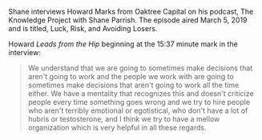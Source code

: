 <!--
.. title: Howard Marks on Decision-making with Shane Parrish
.. slug: howard-marks
.. date: 2019-03-17 09:00:00 PDT
.. tags: decision-making
.. category:
.. link: 
.. description: This post is based on a conversation between Shane Parrish and Howard Marks from The Knowledge Project podcast with Shane Parrish, March 5, 2019, Luck, Risk, and Avoiding Losers, and Interview with Howard Marks from Oaktree Capital.
.. type: text
-->
Shane interviews Howard Marks from Oaktree Capital on his podcast, The Knowledge Project with Shane Parrish.  The episode aired March 5, 2019 and is titled, Luck, Risk, and Avoiding Losers.  

Howard *Leads from the Hip* beginning at the 15:37 minute mark in the interview:
> We understand that we are going to sometimes make decisions that aren't going to work and the people we work with are going to sometimes make decisions that aren't going to work all the time either.  We have a mentality that recognizes this and doesn't criticize people every time something goes wrong and we try to hire people who aren't terribly emotional or egotistical, who don't have a lot of hubris or testosterone, and I think we try to have a mellow organization which is very helpful in all these regards.
